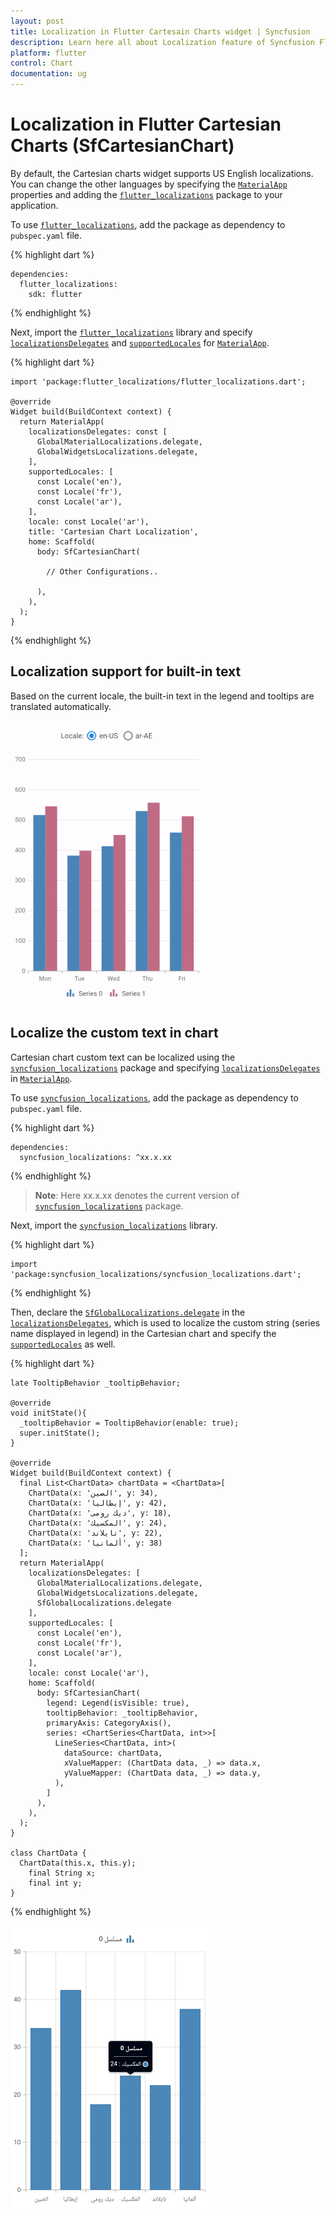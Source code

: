 ```yaml
---
layout: post
title: Localization in Flutter Cartesain Charts widget | Syncfusion
description: Learn here all about Localization feature of Syncfusion Flutter Cartesian Charts (SfCartesianChart) widget and more.
platform: flutter
control: Chart
documentation: ug
---
```


# Localization in Flutter Cartesian Charts (SfCartesianChart)

By default, the Cartesian charts widget supports US English localizations. You can change the other languages by specifying the [`MaterialApp`](https://api.flutter.dev/flutter/material/MaterialApp/MaterialApp.html) properties and adding the [`flutter_localizations`](https://pub.dev/packages/localization) package to your application.

To use [`flutter_localizations`](https://pub.dev/packages/localization), add the package as dependency to `pubspec.yaml` file.

{% highlight dart %}

    dependencies:
      flutter_localizations:
        sdk: flutter

{% endhighlight %}

Next, import the [`flutter_localizations`](https://pub.dev/packages/localization) library and specify [`localizationsDelegates`](https://api.flutter.dev/flutter/material/MaterialApp/localizationsDelegates.html) and [`supportedLocales`](https://api.flutter.dev/flutter/material/MaterialApp/supportedLocales.html) for [`MaterialApp`](https://api.flutter.dev/flutter/material/MaterialApp/MaterialApp.html).

{% highlight dart %}

    import 'package:flutter_localizations/flutter_localizations.dart'; 

    @override
    Widget build(BuildContext context) {
      return MaterialApp(
        localizationsDelegates: const [
          GlobalMaterialLocalizations.delegate,
          GlobalWidgetsLocalizations.delegate,
        ],
        supportedLocales: [
          const Locale('en'),
          const Locale('fr'),
          const Locale('ar'),
        ],
        locale: const Locale('ar'),
        title: 'Cartesian Chart Localization',
        home: Scaffold(
          body: SfCartesianChart(

            // Other Configurations..

          ),
        ),
      );
    }

{% endhighlight %}

## Localization support for built-in text

Based on the current locale, the built-in text in the legend and tooltips are translated automatically.

![Localization with built-in text](images/localization/localization_built-in_text.gif)

## Localize the custom text in chart

Cartesian chart custom text can be localized using the [`syncfusion_localizations`](https://pub.dev/packages/syncfusion_localizations) package and specifying [`localizationsDelegates`](https://api.flutter.dev/flutter/material/MaterialApp/localizationsDelegates.html) in [`MaterialApp`](https://api.flutter.dev/flutter/material/MaterialApp/MaterialApp.html).

To use [`syncfusion_localizations`](https://pub.dev/packages/syncfusion_localizations), add the package as dependency to `pubspec.yaml` file.

{% highlight dart %}

    dependencies:
      syncfusion_localizations: ^xx.x.xx

{% endhighlight %}

>**Note**: Here xx.x.xx denotes the current version of [`syncfusion_localizations`](https://pub.dev/packages/syncfusion_localizations) package.

Next, import the [`syncfusion_localizations`](https://pub.dev/packages/syncfusion_localizations) library.

{% highlight dart %}

    import 'package:syncfusion_localizations/syncfusion_localizations.dart';

{% endhighlight %}

Then, declare the [`SfGlobalLocalizations.delegate`](https://pub.dev/documentation/syncfusion_localizations/latest/syncfusion_localizations/SfGlobalLocalizations-class.html) in the [`localizationsDelegates`](https://api.flutter.dev/flutter/material/MaterialApp/localizationsDelegates.html), which is used to localize the custom string (series name displayed in legend) in the Cartesian chart and specify the [`supportedLocales`](https://api.flutter.dev/flutter/material/MaterialApp/supportedLocales.html) as well.

{% highlight dart %}

    late TooltipBehavior _tooltipBehavior;

    @override
    void initState(){
      _tooltipBehavior = TooltipBehavior(enable: true);
      super.initState(); 
    }

    @override
    Widget build(BuildContext context) {
      final List<ChartData> chartData = <ChartData>[
        ChartData(x: 'الصين', y: 34),
        ChartData(x: 'إيطاليا', y: 42),
        ChartData(x: 'ديك رومى', y: 18),
        ChartData(x: 'المكسيك', y: 24),
        ChartData(x: 'تايلاند', y: 22),
        ChartData(x: 'ألمانيا', y: 38)
      ];
      return MaterialApp(
        localizationsDelegates: [
          GlobalMaterialLocalizations.delegate,
          GlobalWidgetsLocalizations.delegate,
          SfGlobalLocalizations.delegate
        ],
        supportedLocales: [
          const Locale('en'),
          const Locale('fr'),
          const Locale('ar'),
        ],
        locale: const Locale('ar'),
        home: Scaffold(
          body: SfCartesianChart(
            legend: Legend(isVisible: true),
            tooltipBehavior: _tooltipBehavior,
            primaryAxis: CategoryAxis(),
            series: <ChartSeries<ChartData, int>>[
              LineSeries<ChartData, int>(
                dataSource: chartData,
                xValueMapper: (ChartData data, _) => data.x,
                yValueMapper: (ChartData data, _) => data.y,
              ),
            ]
          ),
        ),
      );
    }

    class ChartData {
      ChartData(this.x, this.y);
        final String x;
        final int y;
    }

{% endhighlight %}

![Localization Chart](images/localization/localization.jpg)
